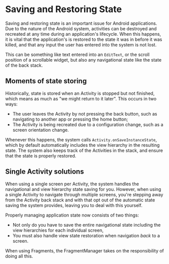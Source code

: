 # Saving and Restoring State

Saving and restoring state is an important issue for Android applications.
Due to the nature of the Android system, activities can be destroyed and
recreated at any time during an application's lifecycle.
When this happens, it is vital that the application's is restored to the state
it was in before it was killed, and that any input the user has entered into the
system is not lost.

This can be something like text entered into an `EditText`, or the scroll
position of a scrollable widget, but also any navigational state like the state
of the back stack.

## Moments of state storing

Historically, state is stored when an Activity is stopped but not finished,
which means as much as "we might return to it later".
This occurs in two ways:

 - The user leaves the Activity by not pressing the back button, such as navigating
   to another app or pressing the home button;
 - The Activity is being recreated due to a configuration change, such as a screen
   orientation change.

Whenever this happens, the system calls `Activity.onSaveInstanceState`, which
by default automatically includes the view hierarchy in the resulting state.
The system also keeps track of the Activities in the stack, and ensure that the
state is properly restored.

## Single Activity solutions

When using a single screen per Activity, the system handles the navigational and
view hierarchy state saving for you.
However, when using a single Activity to navigate through multiple screens,
you're stepping away from the Activity back stack and with that opt out of the
automatic state saving the system provides, leaving you to deal with this
yourself.

Properly managing application state now consists of two things:

 - Not only do you have to save the entire navigational state including the
   view hierarchies for each individual screen,
 - You must also handle view state restoration when navigation _back_ to a
   screen.

When using Fragments, the FragmentManager takes on the responsibility of doing
all this.